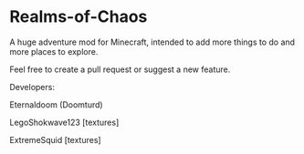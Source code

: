 Realms-of-Chaos
===============

A huge adventure mod for Minecraft, intended to add more things to do and more places to explore.

Feel free to create a pull request or suggest a new feature.

Developers:

Eternaldoom (Doomturd)

LegoShokwave123 [textures]

ExtremeSquid [textures]
